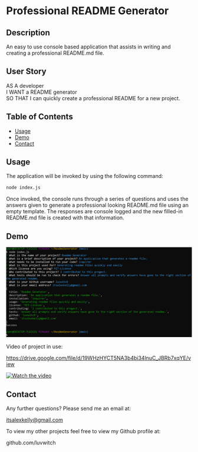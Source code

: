# Professional README Generator

## Description

An easy to use console based application that assists in writing and creating a professional README.md file.

## User Story

AS A developer <br>
I WANT a README generator<br>
SO THAT I can quickly create a professional README for a new project.


## Table of Contents
* [Usage](#usage)
* [Demo](#demo)
* [Contact](#contact)

## Usage

The application will be invoked by using the following command:

```bash
node index.js
```
Once invoked, the console runs through a series of questions and uses the answers given to generate a professional looking README.md file using an empty template. The responses are console logged and the new filled-in README.md file is created with that information.


## Demo

![application demo](./utils/application.png)

Video of project in use:

https://drive.google.com/file/d/19WHzHYCT5NA3b4bi34lnuC_JBRb7xqYE/view

[![Watch the video](https://i.imgur.com/vKb2F1B.png)](https://drive.google.com/file/d/19WHzHYCT5NA3b4bi34lnuC_JBRb7xqYE/view)


## Contact

Any further questions? Please send me an email at:

itsalexkelly@gmail.com

To view my other projects feel free to view my Github profile at:

github.com/luvwitch
